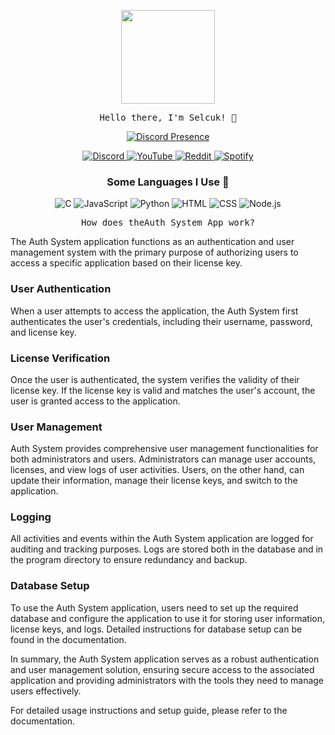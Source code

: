 <p align="center">
  <img src="https://media.giphy.com/media/Y4ak9Ki2GZCbJxAnJD/giphy.gif" width="150px">
</p>

<p align="center">
  <samp>
    Hello there, I'm Selcuk! 👋<br>
  </samp>
</p>

<p align="center">
  <a href="https://discord.com/users/481831692399673375" target="_blank">
    <img src="https://lanyard.cnrad.dev/api/481831692399673375?hideActivity=true" alt="Discord Presence" style="max-width: 100%;">
  </a>
</p>

<p align="center">
  <a href="https://discordapp.com/users/481831692399673375">
    <img src="https://img.shields.io/badge/Discord-Zyix%231002-7289DA?logo=discord&style=flat-square" alt="Discord">
  </a>
  <a href="https://www.youtube.com/channel/UC7uBi3y2HOCLde5MYWECynQ?view_as=subscriber">
    <img src="https://img.shields.io/badge/YouTube-Subscribe-red?logo=youtube&style=flat-square" alt="YouTube">
  </a>
  <a href="https://www.reddit.com/user/_Zyix">
    <img src="https://img.shields.io/badge/Reddit-Profile-orange?logo=reddit&style=flat-square" alt="Reddit">
  </a>
  <a href="https://open.spotify.com/user/07288iyoa19459y599jutdex6">
    <img src="https://img.shields.io/badge/Spotify-Follow-green?logo=spotify&style=flat-square" alt="Spotify">
  </a>
</p>

<h3 align="center">Some Languages I Use 🏫</h3>
<p align="center">
  <img src="https://img.shields.io/badge/C-00599C?logo=c&logoColor=white&style=flat-square" alt="C">
  <img src="https://img.shields.io/badge/JavaScript-F7DF1E?logo=javascript&logoColor=black&style=flat-square" alt="JavaScript">
  <img src="https://img.shields.io/badge/Python-3776AB?logo=python&logoColor=white&style=flat-square" alt="Python">
  <img src="https://img.shields.io/badge/HTML-239120?logo=html5&logoColor=white&style=flat-square" alt="HTML">
  <img src="https://img.shields.io/badge/CSS-239120?logo=css3&logoColor=white&style=flat-square" alt="CSS">
  <img src="https://img.shields.io/badge/Node.js-339933?logo=node.js&logoColor=white&style=flat-square" alt="Node.js">
</p>

<p align="center">
  <samp>
   How does theAuth System App work?
    
The Auth System application functions as an authentication and user management system with the primary purpose of authorizing users to access a specific application based on their license key.

### User Authentication

When a user attempts to access the application, the Auth System first authenticates the user's credentials, including their username, password, and license key. 

### License Verification

Once the user is authenticated, the system verifies the validity of their license key. If the license key is valid and matches the user's account, the user is granted access to the application.

### User Management

Auth System provides comprehensive user management functionalities for both administrators and users. Administrators can manage user accounts, licenses, and view logs of user activities. Users, on the other hand, can update their information, manage their license keys, and switch to the application.

### Logging

All activities and events within the Auth System application are logged for auditing and tracking purposes. Logs are stored both in the database and in the program directory to ensure redundancy and backup.

### Database Setup

To use the Auth System application, users need to set up the required database and configure the application to use it for storing user information, license keys, and logs. Detailed instructions for database setup can be found in the documentation.

In summary, the Auth System application serves as a robust authentication and user management solution, ensuring secure access to the associated application and providing administrators with the tools they need to manage users effectively.

For detailed usage instructions and setup guide, please refer to the documentation.
</samp>

</p>
